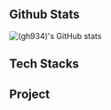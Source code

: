 
## Github Stats
![(gh934)'s GitHub stats](https://github-readme-stats.vercel.app/api?username=gh934)

## Tech Stacks

## Project
